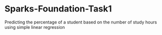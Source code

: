 # Sparks-Foundation-Task1
Predicting the percentage of a student based on the number of study hours using simple linear regression
